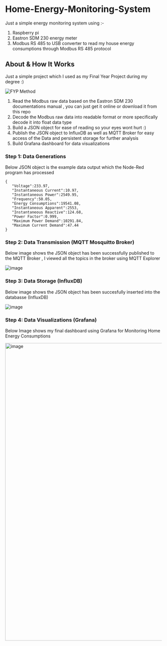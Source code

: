 Home-Energy-Monitoring-System
=============================

Just a simple energy monitoring system using :-

1. Raspberry pi
2. Eastron SDM 230 energy meter
3. Modbus RS 485 to USB converter to read my house energy consumptions through Modbus RS 485 protocol

## About & How It Works 

Just a simple project which I used as my Final Year Project during my degree :)

![FYP Method](https://github.com/Anmirazik/Home-Energy-Monitoring/assets/113960675/da63a4a8-6cc1-47e9-bf46-8ee3ae3f6bf9)


1. Read the Modbus raw data based on the Eastron SDM 230 documentations manual , you can just get it online or download it from this repo
2. Decode the Modbus raw data into readable format or more specifically decode it into float data type
3. Build a JSON object for ease of reading so your eyes wont hurt :)
4. Publish the JSON object to InfluxDB as well as MQTT Broker for easy access of the Data and persistent storage for further analysis
5. Build Grafana dashboard for data visualizations

### Step 1: Data Generations

Below JSON object is the example data output which the Node-Red program has processed

~~~
{
   "Voltage":233.97,
   "Instantaneous Current":10.97,
   "Instantaneous Power":2549.95,
   "Frequency":50.05,
   "Energy Consumptions":19541.08,
   "Instantaneous Apparent":2553,
   "Instantaneous Reactive":124.68,
   "Power Factor":0.999,
   "Maximum Power Demand":10291.84,
   "Maximum Current Demand":47.44
}

~~~

### Step 2: Data Transmission (MQTT Mosquitto Broker)

Below image shows the JSON object has been successfully published to the MQTT Broker , I viewed all the topics in the broker using MQTT Explorer

![image](https://github.com/Anmirazik/Home-Energy-Monitoring/assets/113960675/00914dce-dacc-4586-ab1e-b6392af3481b)


### Step 3: Data Storage (InfluxDB)

Below image shows the JSON object has been succesfully inserted into the databasse (InfluxDB)

![image](https://github.com/Anmirazik/Home-Energy-Monitoring/assets/113960675/d87f1936-465d-4931-82ec-af3ebf8a76ec)


### Step 4: Data Visualizations (Grafana)

Below Image shows my final dashboard using Grafana for Monitoring Home Energy Consumptions

<img width="954" alt="image" src="https://github.com/Anmirazik/Home-Energy-Monitoring/assets/113960675/3797ed19-bd04-449d-9783-704bffa98e21">



